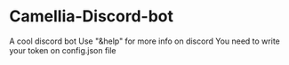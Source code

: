 # Camellia-Discord-bot
A cool discord bot
Use "&help" for more info on discord
You need to write your token on config.json file
